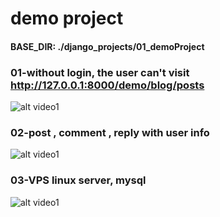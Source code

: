 # demo project
#### BASE_DIR: ./django_projects/01_demoProject


### 01-without login, the user can't visit http://127.0.0.1:8000/demo/blog/posts
![alt video1](videos/1.gif)


### 02-post , comment , reply with user info
![alt video1](videos/2.gif)


### 03-VPS linux server, mysql 
![alt video1](videos/3.gif)
